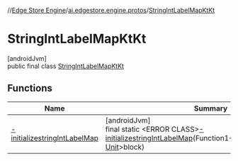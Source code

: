 //[Edge Store Engine](../../../index.md)/[ai.edgestore.engine.protos](../index.md)/[StringIntLabelMapKtKt](index.md)

# StringIntLabelMapKtKt

[androidJvm]\
public final class [StringIntLabelMapKtKt](index.md)

## Functions

| Name | Summary |
|---|---|
| [-initializestringIntLabelMap](-initializestring-int-label-map.md) | [androidJvm]<br>final static &lt;ERROR CLASS&gt;[-initializestringIntLabelMap](-initializestring-int-label-map.md)(Function1&lt;[StringIntLabelMapKt.Dsl](../-string-int-label-map-kt/-dsl/index.md), [Unit](https://kotlinlang.org/api/latest/jvm/stdlib/kotlin/-unit/index.html)&gt;block) |
